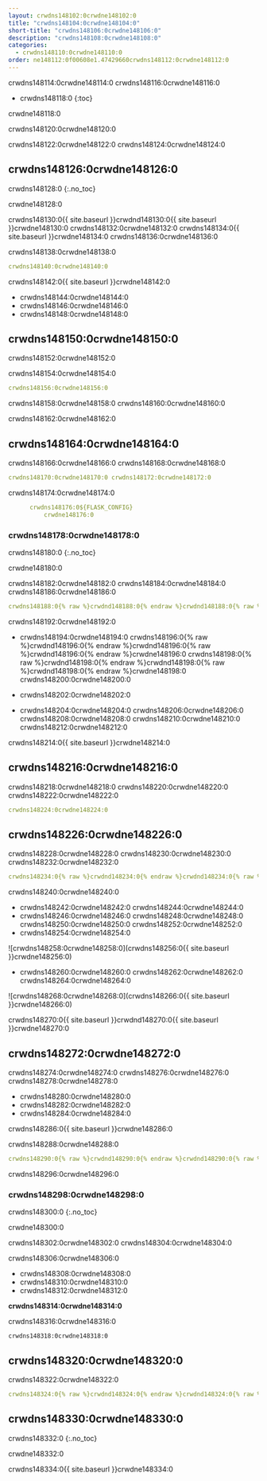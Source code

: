 ```yaml
---
layout: crwdns148102:0crwdne148102:0
title: "crwdns148104:0crwdne148104:0"
short-title: "crwdns148106:0crwdne148106:0"
description: "crwdns148108:0crwdne148108:0"
categories:
  - crwdns148110:0crwdne148110:0
order: ne148112:0f00608e1.47429660crwdns148112:0crwdne148112:0
---
```

crwdns148114:0crwdne148114:0 crwdns148116:0crwdne148116:0

- crwdns148118:0
{:toc}

crwdne148118:0

crwdns148120:0crwdne148120:0

crwdns148122:0crwdne148122:0 crwdns148124:0crwdne148124:0

## crwdns148126:0crwdne148126:0

crwdns148128:0 
{:.no_toc}

crwdne148128:0

crwdns148130:0{{ site.baseurl }}crwdnd148130:0{{ site.baseurl }}crwdne148130:0 crwdns148132:0crwdne148132:0 crwdns148134:0{{ site.baseurl }}crwdne148134:0 crwdns148136:0crwdne148136:0

crwdns148138:0crwdne148138:0

```yaml
crwdns148140:0crwdne148140:0
```

crwdns148142:0{{ site.baseurl }}crwdne148142:0

- crwdns148144:0crwdne148144:0
- crwdns148146:0crwdne148146:0 
- crwdns148148:0crwdne148148:0

## crwdns148150:0crwdne148150:0

crwdns148152:0crwdne148152:0

crwdns148154:0crwdne148154:0

```yaml
crwdns148156:0crwdne148156:0
```

crwdns148158:0crwdne148158:0 crwdns148160:0crwdne148160:0

crwdns148162:0crwdne148162:0

## crwdns148164:0crwdne148164:0

crwdns148166:0crwdne148166:0 crwdns148168:0crwdne148168:0

```yaml
crwdns148170:0crwdne148170:0 crwdns148172:0crwdne148172:0
```

crwdns148174:0crwdne148174:0

```yaml
      crwdns148176:0${FLASK_CONFIG}
          crwdne148176:0
```

### crwdns148178:0crwdne148178:0

crwdns148180:0
{:.no_toc}

crwdne148180:0

crwdns148182:0crwdne148182:0 crwdns148184:0crwdne148184:0 crwdns148186:0crwdne148186:0

```yaml
crwdns148188:0{% raw %}crwdnd148188:0{% endraw %}crwdnd148188:0{% raw %}crwdnd148188:0{% endraw %}crwdnd148188:0{% raw %}crwdnd148188:0{% endraw %}crwdnd148188:0{% raw %}crwdnd148188:0{% endraw %}crwdne148188:0 crwdns148190:0{% raw %}crwdnd148190:0{% endraw %}crwdnd148190:0{% raw %}crwdnd148190:0{% endraw %}crwdnd148190:0{% raw %}crwdnd148190:0{% endraw %}crwdnd148190:0{% raw %}crwdnd148190:0{% endraw %}crwdne148190:0
```

crwdns148192:0crwdne148192:0

- crwdns148194:0crwdne148194:0 crwdns148196:0{% raw %}crwdnd148196:0{% endraw %}crwdnd148196:0{% raw %}crwdnd148196:0{% endraw %}crwdne148196:0 crwdns148198:0{% raw %}crwdnd148198:0{% endraw %}crwdnd148198:0{% raw %}crwdnd148198:0{% endraw %}crwdne148198:0 crwdns148200:0crwdne148200:0

- crwdns148202:0crwdne148202:0

- crwdns148204:0crwdne148204:0 crwdns148206:0crwdne148206:0 crwdns148208:0crwdne148208:0 crwdns148210:0crwdne148210:0 crwdns148212:0crwdne148212:0

crwdns148214:0{{ site.baseurl }}crwdne148214:0

## crwdns148216:0crwdne148216:0

crwdns148218:0crwdne148218:0 crwdns148220:0crwdne148220:0 crwdns148222:0crwdne148222:0

```yaml
crwdns148224:0crwdne148224:0
```

## crwdns148226:0crwdne148226:0

crwdns148228:0crwdne148228:0 crwdns148230:0crwdne148230:0 crwdns148232:0crwdne148232:0

```yaml
crwdns148234:0{% raw %}crwdnd148234:0{% endraw %}crwdnd148234:0{% raw %}crwdnd148234:0{% endraw %}crwdnd148234:0{% raw %}crwdnd148234:0{% endraw %}crwdnd148234:0{% raw %}crwdnd148234:0{% endraw %}crwdne148234:0 crwdns148236:0{% raw %}crwdnd148236:0{% endraw %}crwdnd148236:0{% raw %}crwdnd148236:0{% endraw %}crwdnd148236:0{% raw %}crwdnd148236:0{% endraw %}crwdnd148236:0{% raw %}crwdnd148236:0{% endraw %}crwdne148236:0 crwdns148238:0crwdne148238:0
```

crwdns148240:0crwdne148240:0

- crwdns148242:0crwdne148242:0 crwdns148244:0crwdne148244:0 
- crwdns148246:0crwdne148246:0 crwdns148248:0crwdne148248:0 crwdns148250:0crwdne148250:0 crwdns148252:0crwdne148252:0
- crwdns148254:0crwdne148254:0

![crwdns148258:0crwdne148258:0](crwdns148256:0{{ site.baseurl }}crwdne148256:0)

- crwdns148260:0crwdne148260:0 crwdns148262:0crwdne148262:0 crwdns148264:0crwdne148264:0

![crwdns148268:0crwdne148268:0](crwdns148266:0{{ site.baseurl }}crwdne148266:0)

crwdns148270:0{{ site.baseurl }}crwdnd148270:0{{ site.baseurl }}crwdne148270:0

## crwdns148272:0crwdne148272:0

crwdns148274:0crwdne148274:0 crwdns148276:0crwdne148276:0 crwdns148278:0crwdne148278:0

- crwdns148280:0crwdne148280:0
- crwdns148282:0crwdne148282:0
- crwdns148284:0crwdne148284:0

crwdns148286:0{{ site.baseurl }}crwdne148286:0

crwdns148288:0crwdne148288:0

```yaml
crwdns148290:0{% raw %}crwdnd148290:0{% endraw %}crwdnd148290:0{% raw %}crwdnd148290:0{% endraw %}crwdnd148290:0{% raw %}crwdnd148290:0{% endraw %}crwdnd148290:0{% raw %}crwdnd148290:0{% endraw %}crwdne148290:0 crwdns148292:0{% raw %}crwdnd148292:0{% endraw %}crwdnd148292:0{% raw %}crwdnd148292:0{% endraw %}crwdnd148292:0{% raw %}crwdnd148292:0{% endraw %}crwdnd148292:0{% raw %}crwdnd148292:0{% endraw %}crwdne148292:0 crwdns148294:0$HEROKU_API_KEYcrwdnd148294:0$HEROKU_APP_NAMEcrwdne148294:0
```

crwdns148296:0crwdne148296:0

### crwdns148298:0crwdne148298:0

crwdns148300:0
{:.no_toc}

crwdne148300:0

crwdns148302:0crwdne148302:0 crwdns148304:0crwdne148304:0

crwdns148306:0crwdne148306:0

- crwdns148308:0crwdne148308:0
- crwdns148310:0crwdne148310:0
- crwdns148312:0crwdne148312:0

**crwdns148314:0crwdne148314:0**

crwdns148316:0crwdne148316:0

    crwdns148318:0crwdne148318:0
    

## crwdns148320:0crwdne148320:0

crwdns148322:0crwdne148322:0

```yaml
crwdns148324:0{% raw %}crwdnd148324:0{% endraw %}crwdnd148324:0{% raw %}crwdnd148324:0{% endraw %}crwdnd148324:0{% raw %}crwdnd148324:0{% endraw %}crwdnd148324:0{% raw %}crwdnd148324:0{% endraw %}crwdne148324:0 crwdns148326:0{% raw %}crwdnd148326:0{% endraw %}crwdnd148326:0{% raw %}crwdnd148326:0{% endraw %}crwdnd148326:0{% raw %}crwdnd148326:0{% endraw %}crwdnd148326:0{% raw %}crwdnd148326:0{% endraw %}crwdne148326:0 crwdns148328:0$HEROKU_API_KEYcrwdnd148328:0$HEROKU_APP_NAMEcrwdne148328:0
```

## crwdns148330:0crwdne148330:0

crwdns148332:0
{:.no_toc}

crwdne148332:0

crwdns148334:0{{ site.baseurl }}crwdne148334:0